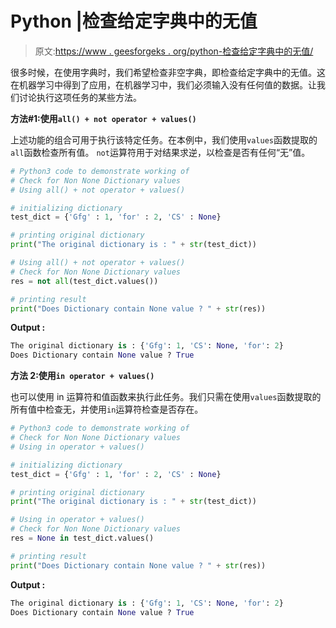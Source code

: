 # Python |检查给定字典中的无值

> 原文:[https://www . geesforgeks . org/python-检查给定字典中的无值/](https://www.geeksforgeeks.org/python-check-for-none-values-in-given-dictionary/)

很多时候，在使用字典时，我们希望检查非空字典，即检查给定字典中的无值。这在机器学习中得到了应用，在机器学习中，我们必须输入没有任何值的数据。让我们讨论执行这项任务的某些方法。

**方法#1:使用`all() + not operator + values()`**

上述功能的组合可用于执行该特定任务。在本例中，我们使用`values`函数提取的`all`函数检查所有值。 `not`运算符用于对结果求逆，以检查是否有任何“无”值。

```py
# Python3 code to demonstrate working of
# Check for Non None Dictionary values
# Using all() + not operator + values()

# initializing dictionary
test_dict = {'Gfg' : 1, 'for' : 2, 'CS' : None}

# printing original dictionary
print("The original dictionary is : " + str(test_dict))

# Using all() + not operator + values()
# Check for Non None Dictionary values
res = not all(test_dict.values())

# printing result 
print("Does Dictionary contain None value ? " + str(res))
```

**Output :**

```py
The original dictionary is : {'Gfg': 1, 'CS': None, 'for': 2}
Does Dictionary contain None value ? True

```

**方法 2:使用`in operator + values()`**

也可以使用 in 运算符和值函数来执行此任务。我们只需在使用`values`函数提取的所有值中检查无，并使用`in`运算符检查是否存在。

```py
# Python3 code to demonstrate working of
# Check for Non None Dictionary values
# Using in operator + values()

# initializing dictionary
test_dict = {'Gfg' : 1, 'for' : 2, 'CS' : None}

# printing original dictionary
print("The original dictionary is : " + str(test_dict))

# Using in operator + values()
# Check for Non None Dictionary values
res = None in test_dict.values()

# printing result 
print("Does Dictionary contain None value ? " + str(res))
```

**Output :**

```py
The original dictionary is : {'Gfg': 1, 'CS': None, 'for': 2}
Does Dictionary contain None value ? True

```